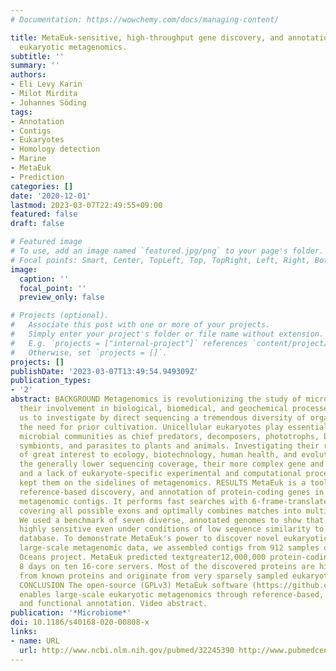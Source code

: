 ```yaml
---
# Documentation: https://wowchemy.com/docs/managing-content/

title: MetaEuk-sensitive, high-throughput gene discovery, and annotation for large-scale
  eukaryotic metagenomics.
subtitle: ''
summary: ''
authors:
- Eli Levy Karin
- Milot Mirdita
- Johannes Söding
tags:
- Annotation
- Contigs
- Eukaryotes
- Homology detection
- Marine
- MetaEuk
- Prediction
categories: []
date: '2020-12-01'
lastmod: 2023-03-07T22:49:55+09:00
featured: false
draft: false

# Featured image
# To use, add an image named `featured.jpg/png` to your page's folder.
# Focal points: Smart, Center, TopLeft, Top, TopRight, Left, Right, BottomLeft, Bottom, BottomRight.
image:
  caption: ''
  focal_point: ''
  preview_only: false

# Projects (optional).
#   Associate this post with one or more of your projects.
#   Simply enter your project's folder or file name without extension.
#   E.g. `projects = ["internal-project"]` references `content/project/deep-learning/index.md`.
#   Otherwise, set `projects = []`.
projects: []
publishDate: '2023-03-07T13:49:54.949309Z'
publication_types:
- '2'
abstract: BACKGROUND Metagenomics is revolutionizing the study of microorganisms and
  their involvement in biological, biomedical, and geochemical processes, allowing
  us to investigate by direct sequencing a tremendous diversity of organisms without
  the need for prior cultivation. Unicellular eukaryotes play essential roles in most
  microbial communities as chief predators, decomposers, phototrophs, bacterial hosts,
  symbionts, and parasites to plants and animals. Investigating their roles is therefore
  of great interest to ecology, biotechnology, human health, and evolution. However,
  the generally lower sequencing coverage, their more complex gene and genome architectures,
  and a lack of eukaryote-specific experimental and computational procedures have
  kept them on the sidelines of metagenomics. RESULTS MetaEuk is a toolkit for high-throughput,
  reference-based discovery, and annotation of protein-coding genes in eukaryotic
  metagenomic contigs. It performs fast searches with 6-frame-translated fragments
  covering all possible exons and optimally combines matches into multi-exon proteins.
  We used a benchmark of seven diverse, annotated genomes to show that MetaEuk is
  highly sensitive even under conditions of low sequence similarity to the reference
  database. To demonstrate MetaEuk's power to discover novel eukaryotic proteins in
  large-scale metagenomic data, we assembled contigs from 912 samples of the Tara
  Oceans project. MetaEuk predicted textgreater12,000,000 protein-coding genes in
  8 days on ten 16-core servers. Most of the discovered proteins are highly diverged
  from known proteins and originate from very sparsely sampled eukaryotic supergroups.
  CONCLUSION The open-source (GPLv3) MetaEuk software (https://github.com/soedinglab/metaeuk)
  enables large-scale eukaryotic metagenomics through reference-based, sensitive taxonomic
  and functional annotation. Video abstract.
publication: '*Microbiome*'
doi: 10.1186/s40168-020-00808-x
links:
- name: URL
  url: http://www.ncbi.nlm.nih.gov/pubmed/32245390 http://www.pubmedcentral.nih.gov/articlerender.fcgi?artid=PMC7126354
---
```

